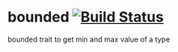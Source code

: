 bounded [![Build Status](https://travis-ci.org/nathanfaucett/rs-bounded.svg?branch=master)](https://travis-ci.org/nathanfaucett/rs-bounded)
=====

bounded trait to get min and max value of a type
